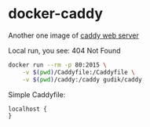 # docker-caddy
Another one image of [caddy web server](https://github.com/mholt/caddy)

Local run, you see: 404 Not Found
```bash
docker run --rm -p 80:2015 \
    -v $(pwd)/Caddyfile:/Caddyfile \
    -v $(pwd)/caddy:/caddy gudik/caddy
```

Simple Caddyfile:
```
localhost {
}
```